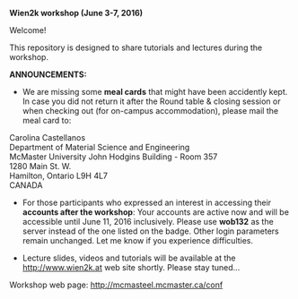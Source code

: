 **Wien2k workshop (June 3-7, 2016)**

Welcome!

This repository is designed to share tutorials and lectures during the workshop.

**ANNOUNCEMENTS:**

* We are missing some **meal cards** that might have been accidently kept. In case you did not return it after the Round table & closing session or when checking out (for on-campus accommodation), please mail the meal card to:

 Carolina Castellanos<br>
 Department of Material Science and Engineering<br>
 McMaster University
 John Hodgins Building - Room 357<br>
 1280 Main St. W.<br>
 Hamilton, Ontario L9H 4L7<br>
 CANADA

* For those participants who expressed an interest in accessing their **accounts after the workshop**: Your accounts are active now and will be accessible until June 11, 2016 inclusively. Please use **wob132** as the server instead of the one listed on the badge. Other login parameters remain unchanged. Let me know if you experience difficulties.

* Lecture slides, videos and tutorials will be available at the http://www.wien2k.at web site shortly. Please stay tuned...

Workshop web page: http://mcmasteel.mcmaster.ca/conf
